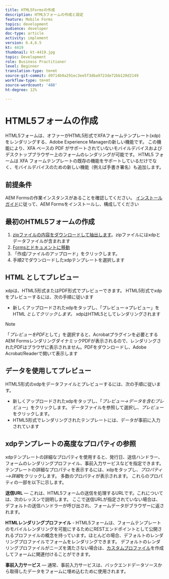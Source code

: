 ```yaml
---
title: HTML5Formsの作成
description: HTML5フォームの作成と設定
feature: Mobile Forms
topics: development
audience: developer
doc-type: article
activity: implement
version: 6.4,6.5
kt: 4419
thumbnail: kt-4419.jpg
topic: Development
role: Business Practitioner
level: Beginner
translation-type: tm+mt
source-git-commit: d9714b9a291ec3ee5f3dba9723de72bb120d2149
workflow-type: tm+mt
source-wordcount: '488'
ht-degree: 12%

---
```



# HTML5フォームの作成

HTML5フォームは、オファーがHTML5形式でXFAフォームテンプレート(xdp)をレンダリングする、Adobe Experience Managerの新しい機能です。 この機能により、XFA ベースの PDF がサポートされていないモバイルデバイスおよびデスクトップブラウザー上のフォームのレンダリングが可能です。 HTML5 フォームは XFA フォームテンプレートの既存の機能をサポートしているだけでなく、モバイルデバイスのための新しい機能（例えば手書き署名）も追加します。

## 前提条件

AEM Formsの作業インスタンスがあることを確認してください。 [インストールガイド](https://docs.adobe.com/content/help/en/experience-manager-65/forms/install-aem-forms/osgi-installation/installing-configuring-aem-forms-osgi.html)に従って、AEM Formsをインストールし、構成してください

## 最初のHTML5フォームの作成

1. [zipファイルの内容をダウンロードして抽出します](assets/assets.zip)。zipファイルにはxdpとデータファイルが含まれます
2. [Formsとドキュメントに移動](http://localhost:4502/aem/forms.html/content/dam/formsanddocuments)
3. 「作成/ファイルのアップロード」をクリックします。
4. 手順2でダウンロードしたxdpテンプレートを選択します

## HTML としてプレビュー

xdpは、HTML5形式またはPDF形式でプレビューできます。 HTML5形式でxdpをプレビューするには、次の手順に従います

* 新しくアップロードされたxdpをタップし、「プレビュー->プレビュー」をHTML _としてクリックします。_ xdpはHTML5としてレンダリングされます

>[!NOTE]
>「_プレビューをPDF_&#x200B;として」を選択すると、Acrobatプラグインを必要とするAEM FormsレンダリングダイナミックPDFが表示されるので、レンダリングされたPDFはブラウザに表示されません。PDFをダウンロードし、Adobe Acrobat/Readerで開いて表示します


## データを使用してプレビュー

HTML5形式のxdpをデータファイルとプレビューするには、次の手順に従います。

* 新しくアップロードされたxdpをタップし、「_プレビュー->データを含むプレビュー_」をクリックします。 データファイルを参照して選択し、_プレビュー_&#x200B;をクリックします。
* HTML5形式でレンダリングされたテンプレートには、データが事前に入力されています

## xdpテンプレートの高度なプロパティの参照

xdpテンプレートの詳細なプロパティを使用すると、発行日、送信ハンドラー、フォームのレンダリングプロファイル、事前入力サービスなどを指定できます。 テンプレートの詳細なプロパティを表示するには、xdpをタップし、_プロパティ —>詳細_&#x200B;をクリックします。 多数のプロパティが表示されます。 これらのプロパティの一部を以下に示します。

**送信URL**  — これは、HTML5フォームの送信を処理するURLです。これについては、次のレッスンで説明します。 ここで送信URLが指定されていない場合は、デフォルトの送信ハンドラーが呼び出され、フォームデータがブラウザーに返されます。

**HTMLレンダリングプロファイル** - HTML5フォームは、フォームテンプレートのモバイルレンダリングを可能にするためにRESTエンドポイントとして公開されるプロファイルの概念を持っています。ほとんどの場合、デフォルトのレンダリングプロファイルでフォームをレンダリングできます。 デフォルトのレンダリングプロファイルがニーズを満たさない場合は、[カスタムプロファイル](https://docs.adobe.com/content/help/en/experience-manager-64/forms/html5-forms/custom-profile.html)を作成してフォームに関連付けることができます。

**事前入力サービス**  — 通常、事前入力サービスは、バックエンドデータソースから取得したデータをフォームに埋め込むために使用されます。

